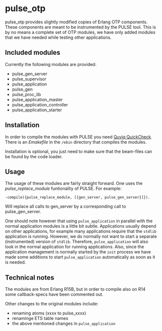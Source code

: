 pulse_otp
=========

pulse_otp provides slightly modified copies of Erlang OTP
components. These components are meant to be instrumented by the PULSE
tool. This is by no means a complete set of OTP modules, we have only
added modules that we have needed while testing other applications.


Included modules
----------------
Currently the following modules are provided:
*  pulse_gen_server
*  pulse_supervisor
*  pulse_application
*  pulse_gen
*  pulse_proc_lib
*  pulse_application_master
*  pulse_application_controller
*  pulse_application_starter

Installation
------------
In order to compile the modules with PULSE you need <a
href="http://quviq.com">Quviq QuickCheck</a>. There is an *Emakefile*
in the `/ebin` directory that compiles the modules.

Installation is optional, you just need to make sure that the
beam-files can be found by the code loader.


Usage
-----
The usage of these modules are fairly straight forward. One uses the
*pulse_replace_module* funtionality of PULSE. For example:

    -compile({pulse_replace_module, [{gen_server, pulse_gen_server}]}).

Will replace all calls to gen_server by a corresponding call to
pulse_gen_server.

One should note however that using `pulse_application` in parallel
with the normal application modules is a little bit
subtle. Applications usually depend on other applications, for example
many applications require that the `stdlib` application is
running. However, we do normally not want to start a separate
(instrumented) version of `stdlib`. Therefore, `pulse_application`
will also look in the normal application for running
applications. Also, since the application management is normally
started by the `init` process we have made some additions to start
`pulse_application` automatically as soon as it is needed.

Technical notes
---------------
The modules are from Erlang R15B, but in order to compile also on R14
some callback-specs have been commented out.

Other changes to the original modules include:
*  renaming atoms (xxxx to pulse_xxxx)
*  renaminge ETS table names
*  the above mentioned changes in `pulse_application`

